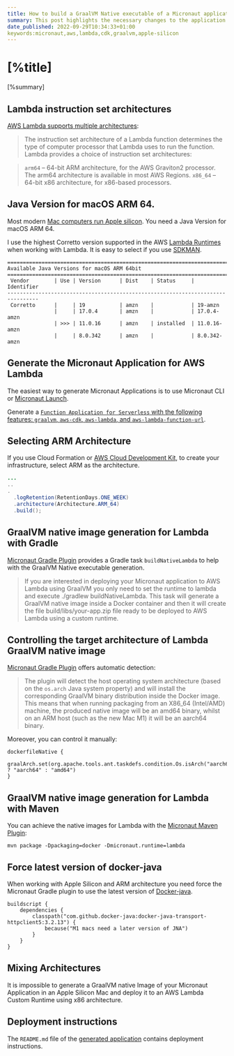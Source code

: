 ```yaml
---
title: How to build a GraalVM Native executable of a Micronaut application from an Apple Silicon Mac and deploy it to AWS Lambda ARM architecture.
summary: This post highlights the necessary changes to the application build to deploy a GraalVM Native executable to AWS Lambda Custom Runtime with an arm64 architecture.
date_published: 2022-09-29T10:34:33+01:00
keywords:micronaut,aws,lambda,cdk,graalvm,apple-silicon
---
```


# [%title]

[%summary]


## Lambda instruction set architectures

[AWS Lambda supports multiple architectures](https://docs.aws.amazon.com/lambda/latest/dg/foundation-arch.html):

> The instruction set architecture of a Lambda function determines the type of computer processor that Lambda uses to run the function. Lambda provides a choice of instruction set architectures:

> `arm64` – 64-bit ARM architecture, for the AWS Graviton2 processor. The arm64 architecture is available in most AWS Regions.
> `x86_64` – 64-bit x86 architecture, for x86-based processors.

## Java Version for macOS ARM 64. 

Most modern [Mac computers run Apple silicon](https://support.apple.com/en-us/HT211814). You need a Java Version for macOS ARM 64. 

I use the highest Corretto version supported in the AWS [Lambda Runtimes](https://docs.aws.amazon.com/lambda/latest/dg/lambda-runtimes.html) when working with Lambda. It is easy to select if you use [SDKMAN](https://sdkman.io).

```
================================================================================
Available Java Versions for macOS ARM 64bit
================================================================================
 Vendor        | Use | Version      | Dist    | Status     | Identifier
--------------------------------------------------------------------------------
 Corretto      |     | 19           | amzn    |            | 19-amzn             
               |     | 17.0.4       | amzn    |            | 17.0.4-amzn         
               | >>> | 11.0.16      | amzn    | installed  | 11.0.16-amzn        
               |     | 8.0.342      | amzn    |            | 8.0.342-amzn 
```

## Generate the Micronaut Application for AWS Lambda

The easiest way to generate Micronaut Applications is to use Micronaut CLI or [Micronaut Launch](https://launch.micronaut.io/).

Generate a [`Function Application for Serverless` with the following features: `graalvm`, `aws-cdk`, `aws-lambda`,  and `aws-lambda-function-url`](https://micronaut.io/launch?type=FUNCTION&features=graalvm&features=aws-cdk&features=aws-lambda-function-url&features=aws-lambda). 


## Selecting ARM Architecture

If you use Cloud Formation or [AWS Cloud Development Kit](https://aws.amazon.com/cdk/), to create your infrastructure, select ARM as the architecture.

```java
...
..
.
  .logRetention(RetentionDays.ONE_WEEK)
  .architecture(Architecture.ARM_64)
  .build();
```  

## GraalVM native image generation for Lambda with Gradle

[Micronaut Gradle Plugin](https://micronaut-projects.github.io/micronaut-gradle-plugin/latest/#_deploying_to_aws_lambda_as_graalvm_native_image) provides a Gradle task `buildNativeLambda` to help with the GraalVM Native executable generation.

> If you are interested in deploying your Micronaut application to AWS Lambda using GraalVM you only need to set the runtime to lambda and execute ./gradlew buildNativeLambda. This task will generate a GraalVM native image inside a Docker container and then it will create the file build/libs/your-app.zip file ready to be deployed to AWS Lambda using a custom runtime. 

## Controlling the target architecture of Lambda GraalVM native image 

[Micronaut Gradle Plugin](https://micronaut-projects.github.io/micronaut-gradle-plugin/latest/#_deploying_to_aws_lambda_as_graalvm_native_image) offers automatic detection:

> The plugin will detect the host operating system architecture (based on the `os.arch` Java system property) and will install the corresponding GraalVM binary distribution inside the Docker image. This means that when running packaging from an X86_64 (Intel/AMD) machine, the produced native image will be an amd64 binary, whilst on an ARM host (such as the new Mac M1) it will be an aarch64 binary.

Moreover, you can control it manually:

```
dockerfileNative {
    graalArch.set(org.apache.tools.ant.taskdefs.condition.Os.isArch("aarch64") ? "aarch64" : "amd64")
}
```

## GraalVM native image generation for Lambda with Maven

You can achieve the native images for Lambda with the [Micronaut Maven Plugin](https://micronaut-projects.github.io/micronaut-maven-plugin/latest/examples/package.html#building_jvm_based_docker_images):

 
```
mvn package -Dpackaging=docker -Dmicronaut.runtime=lambda
```

## Force latest version of docker-java

When working with Apple Silicon and ARM architecture you need force the Micronaut Gradle plugin to use the latest version of [Docker-java](https://github.com/docker-java/docker-java#docker-java). 

```
buildscript {
    dependencies {
        classpath("com.github.docker-java:docker-java-transport-httpclient5:3.2.13") {
            because("M1 macs need a later version of JNA")
        }
    }
}
```

## Mixing Architectures

It is impossible to generate a GraalVM native Image of your Micronaut Application in an Apple Silicon Mac and deploy it to an AWS Lambda Custom Runtime using x86 architecture.

## Deployment instructions

The `README.md` file of the [generated application](https://micronaut.io/launch?type=FUNCTION&features=graalvm&features=aws-cdk&features=aws-lambda-function-url&features=aws-lambda) contains deployment instructions. 
